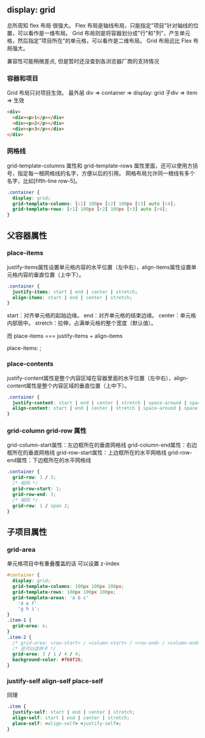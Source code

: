 ## display: grid

总所周知 flex 布局 很强大。
Flex 布局是轴线布局，只能指定"项目"针对轴线的位置，可以看作是一维布局。
Grid 布局则是将容器划分成"行"和"列"，产生单元格，然后指定"项目所在"的单元格，可以看作是二维布局。
Grid 布局远比 Flex 布局强大。

兼容性可能稍微差点, 但是暂时还没查到各浏览器厂商的支持情况

### 容器和项目

Grid 布局只对项目生效。
最外层 div => container => display: grid
子div => item => 生效

```html
<div>
  <div><p>1</p></div>
  <div><p>2</p></div>
  <div><p>3</p></div>
</div>
```

### 网格线

grid-template-columns 属性和 grid-template-rows 属性里面，还可以使用方括号，指定每一根网格线的名字，方便以后的引用。
网格布局允许同一根线有多个名字，比如[fifth-line row-5]。
```css
.container {
  display: grid;
  grid-template-columns: [c1] 100px [c2] 100px [c3] auto [c4];
  grid-template-rows: [r1] 100px [r2] 100px [r3] auto [r4];
}
```
## 父容器属性

### place-items

justify-items属性设置单元格内容的水平位置（左中右），align-items属性设置单元格内容的垂直位置（上中下）。

```css
.container {
  justify-items: start | end | center | stretch;
  align-items: start | end | center | stretch;
}
```
start：对齐单元格的起始边缘。
end：对齐单元格的结束边缘。
center：单元格内部居中。
stretch：拉伸，占满单元格的整个宽度（默认值）。

而  place-items === justify-items + align-items

place-items: <align-items> <justify-items>;


### place-contents

justify-content属性是整个内容区域在容器里面的水平位置（左中右），align-content属性是整个内容区域的垂直位置（上中下）。

```css
.container {
  justify-content: start | end | center | stretch | space-around | space-between | space-evenly;
  align-content: start | end | center | stretch | space-around | space-between | space-evenly;  
}
```

### grid-column  grid-row 属性

grid-column-start属性：左边框所在的垂直网格线
grid-column-end属性：右边框所在的垂直网格线
grid-row-start属性：上边框所在的水平网格线
grid-row-end属性：下边框所在的水平网格线

```css
.container {
  grid-row: 1 / 3;
  /* 相同 */
  grid-row-start: 1;
  grid-row-end: 3;
  /* 相同 */
  grid-row: 1 / span 2;
}
```
## 子项目属性

### grid-area
单元格项目中有重叠覆盖的话 可以设置 z-index
```css
#container {
  display: grid;
  grid-template-columns: 100px 100px 100px;
  grid-template-rows: 100px 100px 100px;
  grid-template-areas: 'a b c'
    'd e f'
    'g h i';
}
.item-1 {
  grid-area: e;
}
.item-2 {
  /* grid-area: <row-start> / <column-start> / <row-end> / <column-end>; */
  /* 还可以这样子 */
  grid-area: 3 / 1 / 4 / 4;
  background-color: #f68f26;
}
```

### justify-self align-self place-self 

同理
```css
.item {
  justify-self: start | end | center | stretch;
  align-self: start | end | center | stretch;
  place-self: <align-self> <justify-self>;
}
```